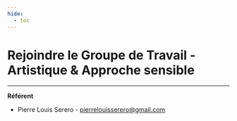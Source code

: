```yaml
---
hide:
  - toc
---
```


# Rejoindre le Groupe de Travail - Artistique & Approche sensible

---

**Référent**

* Pierre Louis Serero - pierrelouisserero@gmail.com
